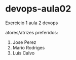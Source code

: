 # devops-aula02
Exercício 1 aula 2 devops 

atores/atrizes preferidos:
1. Jose Perez
2. Mario Rodriges
3. Luis Calvo
